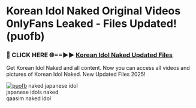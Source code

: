 # Korean Idol Naked Original Videos 0nlyFans Leaked - Files Updated! (puofb)

<h3>🔴 CLICK HERE 🌐==►► <a href="https://tinyurl.com/yckcrads" rel="nofollow">Korean Idol Naked Updated Files</a></h3>

Get Korean Idol Naked and all content. Now you can access all videos and pictures of Korean Idol Naked. New Updated Files 2025!

[![puofb](https://i.imgur.com/hpKpOFt.gif)](https://tinyurl.com/yckcrads)
naked japanese idol<br>
japanese idols naked<br>
qaasim naked idol